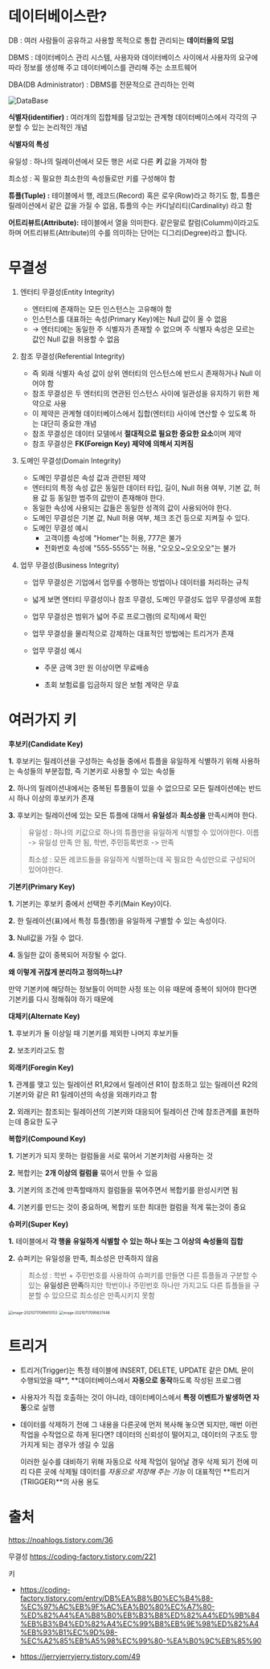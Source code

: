 # 데이터베이스란?

DB :  여러 사람들이 공유하고 사용할 목적으로 통합 관리되는 **데이터들의 모임**

DBMS : 데이터베이스 관리 시스템, 사용자와 데이터베이스 사이에서 사용자의 요구에 따라 정보를 생성해 주고 데이터베이스를 관리해 주는 소프트웨어

DBA(DB Administrator) : DBMS를 전문적으로 관리하는 인력



![DataBase ](https://t1.daumcdn.net/cfile/tistory/993845445A67253915)

**식별자(identifier) :** 여러개의 집합체를 담고있는 관계형 데이터베이스에서 각각의 구분할 수 있는 논리적인 개념

**식별자의 특성**

유일성 : 하나의 릴레이션에서 모든 행은 서로 다른 **키** 값을 가져야 함

최소성 : 꼭 필요한 최소한의 속성들로만 키를 구성해야 함

**튜플(Tuple) :** 테이블에서 행, 레코드(Record) 혹은 로우(Row)라고 하기도 함, 튜플은 릴레이션에서 같은 값을 가질 수 없음, 튜플의 수는 카디날리티(Cardinality) 라고 함

**어트리뷰트(Attribute):** 테이블에서 열을 의미한다. 같은말로 칼럼(Columm)이라고도 하며 어트리뷰트(Attribute)의 수를 의미하는 단어는 디그리(Degree)라고 합니다.



# 무결성

1. 엔터티 무결성(Entity Integrity)

   - 엔터티에 존재하는 모든 인스턴스는 고유해야 함
   - 인스턴스를 대표하는 속성(Primary Key)에는 Null 값이 올 수 없음
   - → 엔터티에는 동일한 주 식별자가 존재할 수 없으며 주 식별자 속성은 모르는 값인 Null 값을 허용할 수 없음

2. 참조 무결성(Referential Integrity)

   - 즉 외래 식별자 속성 값이 상위 엔터티의 인스턴스에 반드시 존재하거나 Null 이어야 함
   - 참조 무결성은 두 엔터티의 연관된 인스턴스 사이에 일관성을 유지하기 위한 제약으로 사용
   - 이 제약은 관계형 데이터베이스에서 집합(엔터티) 사이에 연산할 수 있도록 하는 대단히 중요한 개념
   - 참조 무결성은 데이터 모델에서 **절대적으로 필요한 중요한 요소**이며 제약
   - 참조 무결성은 **FK(Foreign Key) 제약에 의해서 지켜짐**
   
3. 도메인 무결성(Domain Integrity)

   - 도메인 무결성은 속성 값과 관련된 제약
   - 엔터티의 특정 속성 값은 동일한 데이터 타입, 길이, Null 허용 여부, 기본 값, 허용 값 등 동일한 범주의 값만이 존재해야 한다.
   - 동일한 속성에 사용되는 값들은 동일한 성격의 값이 사용되어야 한다.
   - 도메인 무결성은 기본 값, Null 허용 여부, 체크 조건 등으로 지켜질 수 있다.
   - 도메인 무결성 예시
     - 고객이름 속성에 "Homer"는 허용, 777은 불가
     - 전화번호 속성에 "555-5555"는 허용, "오오오~오오오오"는 불가

4. 업무 무결성(Business Integrity)

   - 업무 무결성은 기업에서 업무를 수행하는 방법이나 데이터를 처리하는 규칙

   - 넓게 보면 엔터티 무결성이나 참조 무결성, 도메인 무결성도 업무 무결성에 포함

   - 업무 무결성은 범위가 넓어 주로 프로그램(의 로직)에서 확인

   - 업무 무결성을 물리적으로 강제하는 대표적인 방법에는 트리거가 존재

   - 업무 무결성 예시

     - 주문 금액 3만 원 이상이면 무료배송

     - 초회 보험료를 입금하지 않은 보험 계약은 무효

       

# 여러가지 키

**후보키(Candidate Key)**

**1.** 후보키는 릴레이션을 구성하는 속성들 중에서 튜플을 유일하게 식별하기 위해 사용하는 속성들의 부분집합, 즉 기본키로 사용할 수 있는 속성들

**2.** 하나의 릴레이션내에서는 중복된 튜플들이 있을 수 없으므로 모든 릴레이션에는 반드시 하나 이상의 후보키가 존재

**3.** 후보키는 릴레이션에 있는 모든 튜플에 대해서 **유일성**과 **최소성을** 만족시켜야 한다.

> 유일성 : 하나의 키값으로 하나의 튜플만을 유일하게 식별할 수 있어야한다. 이름 -> 유일성 만족 안 됨, 학번, 주민등록번호 -> 만족
>
> 최소성 : 모든 레코드들을 유일하게 식별하는데 꼭 필요한 속성만으로 구성되어 있어야한다.



**기본키(Primary Key)**

**1.** 기본키는 후보키 중에서 선택한 주키(Main Key)이다.

**2.** 한 릴레이션(표)에서 특정 튜플(행)을 유일하게 구별할 수 있는 속성이다.

**3.** Null값을 가질 수 없다.

**4.** 동일한 값이 중복되어 저장될 수 없다.



**왜 이렇게 귀찮게 분리하고 정의하느냐?**

만약 기본키에 해당하는 정보들이 어떠한 사정 또는 이유 때문에 중복이 되어야 한다면 기본키를 다시 정해줘야 하기 때문에



**대체키(Alternate Key)**

**1.** 후보키가 둘 이상일 때 기본키를 제외한 나머지 후보키들

**2.** 보조키라고도 함



**외래키(Foregin Key)**

**1.** 관계를 맺고 있는 릴레이션 R1,R2에서 릴레이션 R1이 참조하고 있는 릴레이션 R2의 기본키와 같은 R1 릴레이션의 속성을 외래키라고 함

**2.** 외래키는 참조되는 릴레이션의 기본키와 대응되어 릴레이션 간에 참조관계를 표현하는데 중요한 도구



**복합키(Compound Key)**

**1.** 기본키가 되지 못하는 컬럼들을 서로 묶어서 기본키처럼 사용하는 것

**2.**  복합키는 **2개 이상의 컬럼을** 묶어서 만들 수 있음

**3.**  기본키의 조건에 만족할때까지 컬럼들을 묶어주면서 복합키를 완성시키면 됨

**4.**  기본키를 만드는 것이 중요하며, 복합키 또한 최대한 컬럼을 적게 묶는것이 중요



**슈퍼키(Super Key)**

**1.**  테이블에서 **각 행을 유일하게 식별할 수 있는 하나 또는 그 이상의 속성들의 집합**

**2.** 슈퍼키는 유일성을 만족, 최소성은 만족하지 않음

> 최소성 : 학번 + 주민번호를 사용하여 슈퍼키를 만들면 다른 튜플들과 구분할 수 있는 **유일성은 만족**하지만 학번이나 주민번호 하나만 가지고도 다른 튜플들을 구분할 수 있으므로 최소성은 만족시키지 못함





<img src="/Users/lsy/Library/Application Support/typora-user-images/image-20210717095615153.png" alt="image-20210717095615153" style="zoom:50%;" />





<img src="/Users/lsy/Library/Application Support/typora-user-images/image-20210717095637446.png" alt="image-20210717095637446" style="zoom:50%;" />



# 트리거

- 트리거(Trigger)는 특정 테이블에 INSERT, DELETE, UPDATE 같은 DML 문이 수행되었을 때**, **데이터베이스에서 **자동으로 동작**하도록 작성된 프로그램

- 사용자가 직접 호출하는 것이 아니라, 데이터베이스에서 **특정 이벤트가 발생하면 자동**으로 실행

- 데이터를 삭제하기 전에 그 내용을 다른곳에 먼저 복사해 놓으면 되지만, 매번 이런 작업을 수작업으로 하게 된다면? 데이터의 신뢰성이 떨어지고, 데이터의 구조도 망가지게 되는 경우가 생길 수 있음

  이러한 실수를 대비하기 위해 자동으로 삭제 작업이 일어날 경우 삭제 되기 전에 미리 다른 곳에 삭제될 데이터를 *자동으로 저장해 주는 기능* 이 대표적인 **트리거(TRIGGER)**의 사용 용도



# 출처

 https://noahlogs.tistory.com/36 

무결성  https://coding-factory.tistory.com/221

키

- https://coding-factory.tistory.com/entry/DB%EA%B8%B0%EC%B4%88-%EC%97%AC%EB%9F%AC%EA%B0%80%EC%A7%80-%ED%82%A4%EA%B8%B0%EB%B3%B8%ED%82%A4%ED%9B%84%EB%B3%B4%ED%82%A4%EC%99%B8%EB%9E%98%ED%82%A4%EB%93%B1%EC%9D%98-%EC%A2%85%EB%A5%98%EC%99%80-%EA%B0%9C%EB%85%90

- https://jerryjerryjerry.tistory.com/49


